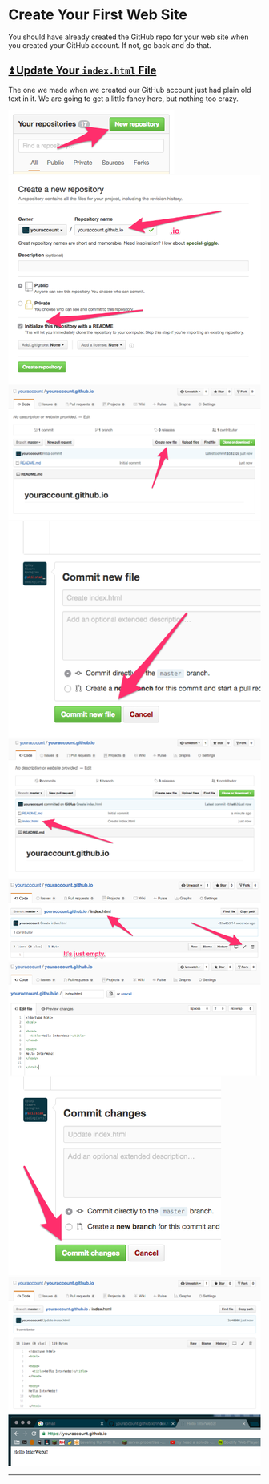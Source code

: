 # Create Your First Web Site

You should have already created the GitHub repo for your web site
when you created your GitHub account. If not, go back and do that.

## [⏫ Update Your `index.html` File](#table-of-contents)

The one we made when we created our GitHub account just had plain old
text in it. We are going to get a little fancy here, but nothing too
crazy.

![](/assets/web1.png)
![](/assets/web2.png)
![](/assets/web3.png)
![](/assets/web4.png)
![](/assets/web5.png)
![](/assets/web6b.png)
![](/assets/web7.png)
![](/assets/web8.png)
![](/assets/web9.png)
![](/assets/web10.png)

---

